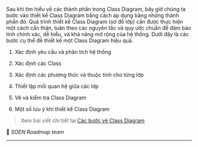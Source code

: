 Sau khi tìm hiểu về các thành phần trong Class Diagram, bây giờ chúng ta bước vào thiết kế Class Diagram bằng cách áp dụng bằng những thành phần đó. Quá trình thiết kế Class Diagram (sơ đồ lớp) cần được thực hiện một cách cẩn thận, tuân theo các nguyên tắc và quy ước chuẩn để đảm bảo tính chính xác, dễ hiểu, và khả năng mở rộng của hệ thống. Dưới đây là các bước cụ thể để thiết kế một Class Diagram hiệu quả.

1. Xác định yêu cầu và phân tích hệ thống

2. Xác định các Class

3. Xác định các phương thức và thuộc tính cho từng lớp

4. Thiết lập mối quan hệ giữa các lớp

5. Vẽ và kiểm tra Class Diagram

6. Một số lưu ý khi thiết kế Class Diagram

> Xem bài viết chi tiết tại [Các bước vẽ Class Diagram](https://dev.to/hcmute_project_988df1c63c/cac-buoc-ve-class-diagram-c7c)

🌻 _SOEN Roadmap team_

---
